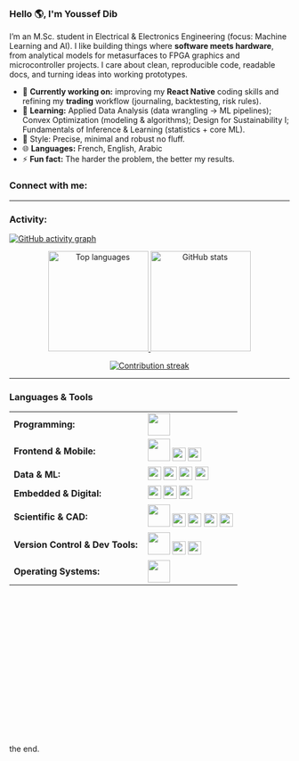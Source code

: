 <link rel="stylesheet" type='text/css' href="https://cdn.jsdelivr.net/gh/devicons/devicon@latest/devicon.min.css" />

### Hello 🌎, I'm Youssef Dib

I’m an M.Sc. student in Electrical & Electronics Engineering (focus: Machine Learning and AI). I like building things where **software meets hardware**, from analytical models for metasurfaces to FPGA graphics and microcontroller projects. I care about clean, reproducible code, readable docs, and turning ideas into working prototypes.

- 🔭 **Currently working on:** improving my **React Native** coding skills and refining my **trading** workflow (journaling, backtesting, risk rules).
- 🌱 **Learning:** Applied Data Analysis (data wrangling → ML pipelines); Convex Optimization (modeling & algorithms); Design for Sustainability I; Fundamentals of Inference & Learning (statistics + core ML).
- 🧰 Style: Precise, minimal and robust no fluff.
- 🌐 **Languages:** French, English, Arabic
- ⚡ **Fun fact:** The harder the problem, the better my results.

<h3 align="left">Connect with me:</h3>
<p align="left">
  <a href="https://www.linkedin.com/in/youssef-dib-8a9350362" target="_blank">
    <i class="devicon-linkedin-plain colored" title="LinkedIn" style="font-size:40px;"></i>
  </a>
</p>

---

<h3 align="left">Activity:</h3>

[![GitHub activity graph](https://github-readme-activity-graph.vercel.app/graph?username=YDIB11&bg_color=100f0f&color=4c5e9e&line=4c569e&point=403e41&area=true&hide_border=true)](https://github.com/YDIB11)

<div align="center">
  <a href="https://github.com/YDIB11">
    <img height="180em" src="https://github-readme-stats.vercel.app/api/top-langs?username=YDIB11&show_icons=true&layout=compact&theme=tokyonight&langs_count=8" alt="Top languages"/>
    <img height="180em" src="https://github-readme-stats.vercel.app/api?username=YDIB11&show_icons=true&theme=tokyonight&include_all_commits=true&count_private=true" alt="GitHub stats"/>
  </a>
</div>

<p align="center">
  <a href="https://github.com/YDIB11">
    <img src="https://streak-stats.demolab.com?user=YDIB11&theme=tokyonight&hide_border=true&v=2"
         alt="Contribution streak"/>
  </a>
</p>

---

<h3 align="left">Languages & Tools</h3>

<table>
  <!-- Programming / Backend -->
  <tr>
    <td style="font-weight:bold; padding-right:10px; vertical-align:middle;">Programming:</td>
    <td>
      <img height="40" src="https://skillicons.dev/icons?i=python,cpp,java,cs,js,nodejs" />
    </td>
  </tr>

  <!-- Frontend / Mobile -->
  <tr>
    <td style="font-weight:bold; padding-right:10px; vertical-align:middle;">Frontend & Mobile:</td>
    <td>
      <img height="40" src="https://skillicons.dev/icons?i=react,html,css" />
      <!-- React Native / Expo (badges) -->
      <img src="https://img.shields.io/badge/React%20Native-05122A?logo=react&logoColor=61DAFB" height="24" />
      <img src="https://img.shields.io/badge/Expo-000000?logo=expo&logoColor=white" height="24" />
    </td>
  </tr>

  <!-- Data / ML -->
  <tr>
    <td style="font-weight:bold; padding-right:10px; vertical-align:middle;">Data & ML:</td>
    <td>
      <img src="https://img.shields.io/badge/scikit--learn-F7931E?logo=scikitlearn&logoColor=white" height="24" />
      <img src="https://img.shields.io/badge/NumPy-013243?logo=numpy&logoColor=white" height="24" />
      <img src="https://img.shields.io/badge/Pandas-150458?logo=pandas&logoColor=white" height="24" />
      <img src="https://img.shields.io/badge/Matplotlib-11557c?logo=plotly&logoColor=white" height="24" />
    </td>
  </tr>

  <!-- Embedded / Digital -->
  <tr>
    <td style="font-weight:bold; padding-right:10px; vertical-align:middle;">Embedded & Digital:</td>
    <td>
      <img src="https://img.shields.io/badge/VHDL%2FFPGA-6E4C13" height="24" />
      <img src="https://img.shields.io/badge/Microcontrollers-C%2FAssembly-555555" height="24" />
      <img src="https://img.shields.io/badge/Logisim-0B6E4F" height="24" />
    </td>
  </tr>

  <!-- Scientific / CAD -->
  <tr>
    <td style="font-weight:bold; padding-right:10px; vertical-align:middle;">Scientific & CAD:</td>
    <td>
      <img height="40" src="https://skillicons.dev/icons?i=latex" />
      <img src="https://img.shields.io/badge/Overleaf-47A141?logo=overleaf&logoColor=white" height="24" />
      <img src="https://img.shields.io/badge/MATLAB%20%2F%20Simulink-E16737?logo=mathworks&logoColor=white" height="24" />
      <img src="https://img.shields.io/badge/LabVIEW-FFD700" height="24" />
      <img src="https://img.shields.io/badge/CATIA-00205B" height="24" />
    </td>
  </tr>

  <!-- Version control / Dev tools -->
  <tr>
    <td style="font-weight:bold; padding-right:10px; vertical-align:middle;">Version Control & Dev Tools:</td>
    <td>
      <img height="40" src="https://skillicons.dev/icons?i=git,github,vscode" />
      <img src="https://img.shields.io/badge/GitHub%20Actions-2088FF?logo=githubactions&logoColor=white" height="24" />
      <img src="https://img.shields.io/badge/pytest-0A9EDC?logo=pytest&logoColor=white" height="24" />
    </td>
  </tr>

  <!-- Operating systems -->
  <tr>
    <td style="font-weight:bold; padding-right:10px; vertical-align:middle;">Operating Systems:</td>
    <td>
      <img height="40" src="https://skillicons.dev/icons?i=ubuntu,windows,linux" />
    </td>
  </tr>
</table>

<br><br><br><br><br><br><br><br><br><br><br><br><br><br><br>


the end.